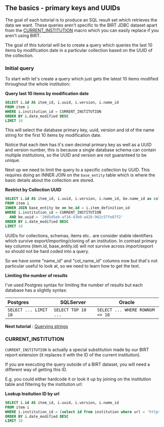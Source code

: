 ## The basics - primary keys and UUIDs

The goal of each tutorial is to produce an SQL result set which retrieves the data we want. 
These queries aren't specific to the BIRT JDBC dataset apart from the [CURRENT_INSTITUTION](#current_institution) 
macro which you can easily replace if you aren't using BIRT.

The goal of this tutorial will be to create a query which queries the last 10 items by 
modification date in a particular collection based on the UUID of the collection. 

### Initial query

To start with let's create a query which just gets the latest 10 items modified throughout the whole institution:

**Query last 10 items by modification date**

```sql
SELECT i.id AS item_id, i.uuid, i.version, i.name_id
FROM item i 
WHERE i.institution_id = CURRENT_INSTITUTION 
ORDER BY i.date_modified DESC
LIMIT 10
```

This will select the database primary key, uuid, version and id of the name string for the first 10 items by modification date.

Notice that each item has it's own decimal primary key as well as a UUID and version number, this is because a single database schema can contain multiple institutions, so the UUID and version are not guaranteed to be unique.

Next up we need to limit the query to a specific collection by UUID. This requires doing an INNER JOIN on the `base_entity` table which is where the basic details about the collection are stored.

**Restrict by Collection UUID**

```sql
SELECT i.id AS item_id, i.uuid, i.version, i.name_id, be.name_id as col_name_id
FROM item i 
INNER JOIN base_entity be on be.id = i.item_definition_id
WHERE i.institution_id = CURRENT_INSTITUTION
  AND be.uuid = '20d5d5eb-af16-43b0-a42b-962c57fe87f2'
ORDER BY i.date_modified DESC
LIMIT 10
```

UUIDs for collections, schemas, items etc.. are consider stable identifiers which survive export/importing/cloning of an institution. In contrast primary key columns (item.id, base\_entity.id) will not survive across import/export so should not be hard coded into a query.

So we have some "name\_id" and "col\_name\_id" columns now but that's not particular useful to look at, so we need to learn how to get the text. 

**Limiting the number of results**

I've used Postgres syntax for limiting the number of results but each database has a slightly syntax:
 

Postgres|SQLServer|Oracle
:----|---|---|
`SELECT ... LIMIT 10`| `SELECT TOP 10 ...` | `SELECT ... WHERE ROWNUM <= 10`|

**Next tutorial** : [Querying strings](QueryingStrings.md)

### CURRENT_INSTITUTION

`CURRENT_INSTITUTION` is actually a special substitution made by our BIRT report extension (it replaces it with the ID of the current institution).

If you are executing the query outside of a BIRT dataset, you will need a different way of getting this ID.

E.g. you could either hardcode it or look it up by joining on the institution table and filtering by the institution url:

**Lookup Insitution ID by url**

```sql
SELECT i.id AS item_id, i.uuid, i.version, i.name_id
FROM item i 
WHERE i.institution_id = (select id from institution where url = 'https://betadev.equella.net/reports/')
ORDER BY i.date_modified DESC
LIMIT 10
```
